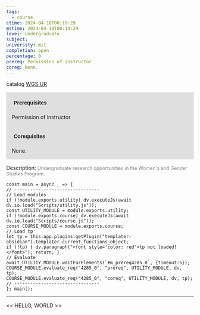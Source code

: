 ```yaml
---
tags:
  - course
ctime: 2024-04-18T00:19:29
mstime: 2024-04-18T00:19:29
level: undergraduate
subject: 
university: mit
completion: open
percentage: 0
prereq: Permission of instructor
coreq: None.
---
```


catalog [WGS.UR](http://student.mit.edu/catalog/mWGSa.html#WGS.UR)

<span style="display: block; padding: 15px; background-color: rgb(100, 100, 100, 0.2);"><font id="m_prereq4285_0" style="display: block; font-family: Arial, sans-serif; font-weight: bold; padding: 5px">Prerequisites</font><br><span id="prereq4285_0">Permission of instructor</span></span>
<span style="display: block; padding: 15px; background-color: rgb(100, 100, 100, 0.2);"><font id="m_coreq4285_0" style="display: block; font-family: Arial, sans-serif; font-weight: bold; padding: 5px">Corequisites</font><br><span id="coreq4285_0">None.</span></span>

<font style="">Description:</font>
<font style="color: grey; font-size: 0.8rem;">Undergraduate research opportunities in the Women's and Gender Studies Program.</font>

```dataviewjs
const main = async _ => {
// --------------------------------
// Load modules
if (!module.exports.utility) dv.executeJs(await dv.io.load("Scripts/utility.js"));
const UTILITY_MODULE = module.exports.utility;
if (!module.exports.course) dv.executeJs(await dv.io.load("Scripts/course.js"));
const COURSE_MODULE = module.exports.course;
// Load tp
let tp = this.app.plugins.getPlugin("templater-obsidian").templater.current_functions_object;
if (!tp) { dv.paragraph("<font style='color: red'>tp not loaded!</font>"); return; }
// Evaluate
await UTILITY_MODULE.waitForElements(`#m_prereq4285_0`, {timeout:5});
COURSE_MODULE.evaluate_req("4285_0", "prereq", UTILITY_MODULE, dv, tp);
COURSE_MODULE.evaluate_req("4285_0", "coreq", UTILITY_MODULE, dv, tp);
// --------------------------------
}; main();
```

---

<< HELLO, WORLD >>
